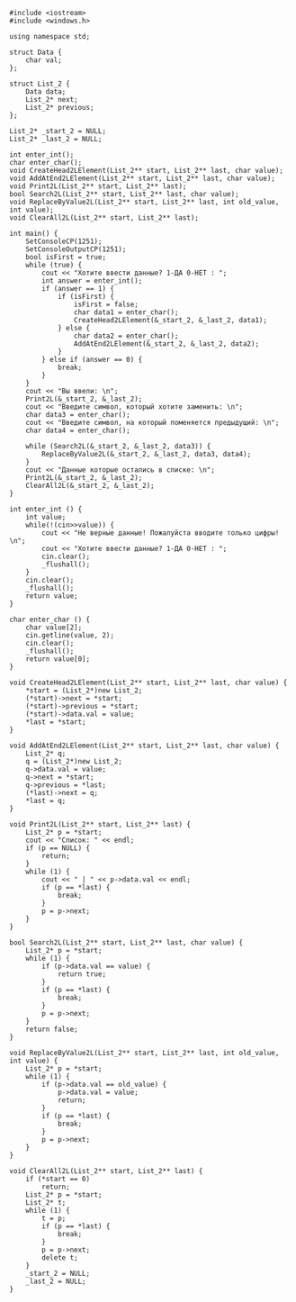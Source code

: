 ﻿```
#include <iostream>
#include <windows.h>

using namespace std;

struct Data {
	char val;
};

struct List_2 {
	Data data;
	List_2* next;
	List_2* previous;
};

List_2* _start_2 = NULL;
List_2* _last_2 = NULL;

int enter_int();
char enter_char();
void CreateHead2LElement(List_2** start, List_2** last, char value);
void AddAtEnd2LElement(List_2** start, List_2** last, char value);
void Print2L(List_2** start, List_2** last);
bool Search2L(List_2** start, List_2** last, char value);
void ReplaceByValue2L(List_2** start, List_2** last, int old_value, int value);
void ClearAll2L(List_2** start, List_2** last);

int main() {
	SetConsoleCP(1251);
	SetConsoleOutputCP(1251);
	bool isFirst = true;
	while (true) {
		cout << "Хотите ввести данные? 1-ДА 0-НЕТ : ";
		int answer = enter_int();
		if (answer == 1) {
			if (isFirst) {
				isFirst = false;
				char data1 = enter_char();
				CreateHead2LElement(&_start_2, &_last_2, data1);
			} else {
				char data2 = enter_char();
				AddAtEnd2LElement(&_start_2, &_last_2, data2);
			}
		} else if (answer == 0) {
			break;
		}
	}
	cout << "Вы ввели: \n";
	Print2L(&_start_2, &_last_2);
	cout << "Введите символ, который хотите заменить: \n";
	char data3 = enter_char();
	cout << "Введите символ, на который поменяется предыдущий: \n";
	char data4 = enter_char();
	
	while (Search2L(&_start_2, &_last_2, data3)) {
		ReplaceByValue2L(&_start_2, &_last_2, data3, data4);
	}
	cout << "Данные которые остались в списке: \n";
	Print2L(&_start_2, &_last_2);
	ClearAll2L(&_start_2, &_last_2);
}

int enter_int () {
	int value;
	while(!(cin>>value)) {
		cout << "Не верные данные! Пожалуйста вводите только цифры! \n";
		cout << "Хотите ввести данные? 1-ДА 0-НЕТ : ";
		cin.clear();
		_flushall();
	}
	cin.clear();
	_flushall();
	return value;
}

char enter_char () {
	char value[2];
	cin.getline(value, 2);
	cin.clear();
	_flushall();
	return value[0];
}

void CreateHead2LElement(List_2** start, List_2** last, char value) {
	*start = (List_2*)new List_2;
	(*start)->next = *start;
	(*start)->previous = *start;
	(*start)->data.val = value;
	*last = *start;
}

void AddAtEnd2LElement(List_2** start, List_2** last, char value) {
	List_2* q;
	q = (List_2*)new List_2;
	q->data.val = value;
	q->next = *start;
	q->previous = *last;
	(*last)->next = q;
	*last = q;
}

void Print2L(List_2** start, List_2** last) {
	List_2* p = *start;
	cout << "Список: " << endl;
	if (p == NULL) {
		return;
	}
	while (1) {
		cout << " | " << p->data.val << endl;
		if (p == *last) {
			break;
		}
		p = p->next;
	}
}

bool Search2L(List_2** start, List_2** last, char value) {
	List_2* p = *start;
	while (1) {
		if (p->data.val == value) {
			return true;
		}
		if (p == *last) {
			break;
		}
		p = p->next;
	}
	return false;
}

void ReplaceByValue2L(List_2** start, List_2** last, int old_value, int value) {
	List_2* p = *start;
	while (1) {
		if (p->data.val == old_value) {
			p->data.val = value;
			return;
		}
		if (p == *last) {
			break;
		}
		p = p->next;
	}
}

void ClearAll2L(List_2** start, List_2** last) {
	if (*start == 0)
		return;
	List_2* p = *start;
	List_2* t;
	while (1) {
		t = p;
		if (p == *last) {
			break;
		}
		p = p->next;
		delete t;
	}
	_start_2 = NULL;
	_last_2 = NULL;
}

```
